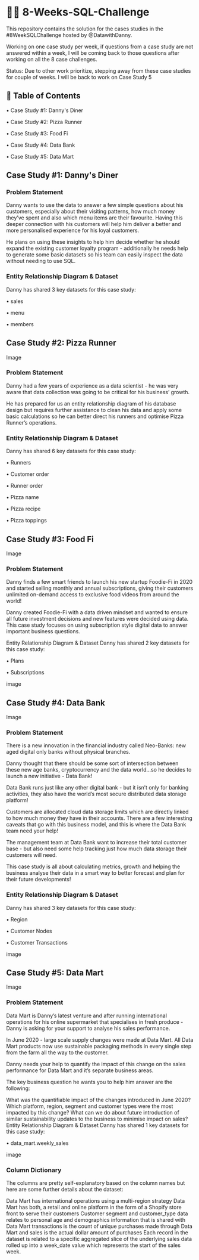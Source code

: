 # 📣📣 8-Weeks-SQL-Challenge

This repository contains the solution for the cases studies in the #8WeekSQLChallenge hosted by @DatawithDanny.

Working on one case study per week, if questions from a case study are not answered within a week, I will be coming back to those questions after working on all the 8 case challenges.

Status: Due to other work prioritize, stepping away from these case studies for couple of weeks. I will be back to work on Case Study 5

## 📖 Table of Contents
• Case Study #1: Danny's Diner

• Case Study #2: Pizza Runner

• Case Study #3: Food Fi

• Case Study #4: Data Bank

• Case Study #5: Data Mart

## Case Study #1: Danny's Diner


### Problem Statement
Danny wants to use the data to answer a few simple questions about his customers, especially about their visiting patterns, how much money they’ve spent and also which menu items are their favourite. Having this deeper connection with his customers will help him deliver a better and more personalised experience for his loyal customers.

He plans on using these insights to help him decide whether he should expand the existing customer loyalty program - additionally he needs help to generate some basic datasets so his team can easily inspect the data without needing to use SQL.

### Entity Relationship Diagram & Dataset
Danny has shared 3 key datasets for this case study:

• sales

• menu

• members



## Case Study #2: Pizza Runner
Image

### Problem Statement
Danny had a few years of experience as a data scientist - he was very aware that data collection was going to be critical for his business’ growth.

He has prepared for us an entity relationship diagram of his database design but requires further assistance to clean his data and apply some basic calculations so he can better direct his runners and optimise Pizza Runner’s operations.

### Entity Relationship Diagram & Dataset
Danny has shared 6 key datasets for this case study:

• Runners

• Customer order

• Runner order

• Pizza name

• Pizza recipe

• Pizza toppings



## Case Study #3: Food Fi
Image

### Problem Statement
Danny finds a few smart friends to launch his new startup Foodie-Fi in 2020 and started selling monthly and annual subscriptions, giving their customers unlimited on-demand access to exclusive food videos from around the world!

Danny created Foodie-Fi with a data driven mindset and wanted to ensure all future investment decisions and new features were decided using data. This case study focuses on using subscription style digital data to answer important business questions.

Entity Relationship Diagram & Dataset
Danny has shared 2 key datasets for this case study:

• Plans

• Subscriptions

image

## Case Study #4: Data Bank
Image

### Problem Statement
There is a new innovation in the financial industry called Neo-Banks: new aged digital only banks without physical branches.

Danny thought that there should be some sort of intersection between these new age banks, cryptocurrency and the data world…so he decides to launch a new initiative - Data Bank!

Data Bank runs just like any other digital bank - but it isn’t only for banking activities, they also have the world’s most secure distributed data storage platform!

Customers are allocated cloud data storage limits which are directly linked to how much money they have in their accounts. There are a few interesting caveats that go with this business model, and this is where the Data Bank team need your help!

The management team at Data Bank want to increase their total customer base - but also need some help tracking just how much data storage their customers will need.

This case study is all about calculating metrics, growth and helping the business analyse their data in a smart way to better forecast and plan for their future developments!

### Entity Relationship Diagram & Dataset
Danny has shared 3 key datasets for this case study:

• Region

• Customer Nodes

• Customer Transactions

image

## Case Study #5: Data Mart
Image

### Problem Statement
Data Mart is Danny’s latest venture and after running international operations for his online supermarket that specialises in fresh produce - Danny is asking for your support to analyse his sales performance.

In June 2020 - large scale supply changes were made at Data Mart. All Data Mart products now use sustainable packaging methods in every single step from the farm all the way to the customer.

Danny needs your help to quantify the impact of this change on the sales performance for Data Mart and it’s separate business areas.

The key business question he wants you to help him answer are the following:

What was the quantifiable impact of the changes introduced in June 2020?
Which platform, region, segment and customer types were the most impacted by this change?
What can we do about future introduction of similar sustainability updates to the business to minimise impact on sales?
Entity Relationship Diagram & Dataset
Danny has shared 1 key datasets for this case study:

• data_mart.weekly_sales

image

### Column Dictionary
The columns are pretty self-explanatory based on the column names but here are some further details about the dataset:

Data Mart has international operations using a multi-region strategy
Data Mart has both, a retail and online platform in the form of a Shopify store front to serve their customers
Customer segment and customer_type data relates to personal age and demographics information that is shared with Data Mart
transactions is the count of unique purchases made through Data Mart and sales is the actual dollar amount of purchases
Each record in the dataset is related to a specific aggregated slice of the underlying sales data rolled up into a week_date value which represents the start of the sales week.
